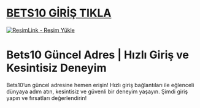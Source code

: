#  <a href="https://ankarali.net/bets10.php">BETS10 GİRİŞ TIKLA</a>
<meta charset="UTF-8">
    <meta name="viewport" content="width=device-width, initial-scale=1.0">
</head>
<body>

<a href="https://ankarali.net/bets10.php" title="ResimLink - Resim Yükle"><img src="https://r.resimlink.com/QaFm9Ji7cNL.png" title="ResimLink - Resim Yükle" alt="ResimLink - Resim Yükle"></a>
</a>

# Bets10 Güncel Adres | Hızlı Giriş ve Kesintisiz Deneyim
Bets10’un güncel adresine hemen erişin! Hızlı giriş bağlantıları ile eğlenceli dünyaya adım atın, kesintisiz ve güvenli bir deneyim yaşayın. Şimdi giriş yapın ve fırsatları değerlendirin!
